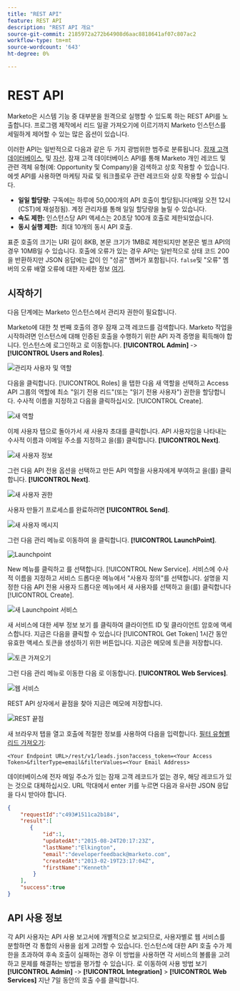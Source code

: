 ```yaml
---
title: "REST API"
feature: REST API
description: "REST API 개요"
source-git-commit: 2185972a272b64908d6aac8818641af07c807ac2
workflow-type: tm+mt
source-wordcount: '643'
ht-degree: 0%

---
```



# REST API

Marketo은 시스템 기능 중 대부분을 원격으로 실행할 수 있도록 하는 REST API를 노출합니다. 프로그램 제작에서 리드 일괄 가져오기에 이르기까지 Marketo 인스턴스를 세밀하게 제어할 수 있는 많은 옵션이 있습니다.

이러한 API는 일반적으로 다음과 같은 두 가지 광범위한 범주로 분류됩니다. [잠재 고객 데이터베이스](https://developer.adobe.com/marketo-apis/api/mapi/), 및 [자산](https://developer.adobe.com/marketo-apis/api/asset/). 잠재 고객 데이터베이스 API를 통해 Marketo 개인 레코드 및 관련 객체 유형(예: Opportunity 및 Company)을 검색하고 상호 작용할 수 있습니다. 에셋 API를 사용하면 마케팅 자료 및 워크플로우 관련 레코드와 상호 작용할 수 있습니다.

- **일일 할당량:** 구독에는 하루에 50,000개의 API 호출이 할당됩니다(매일 오전 12시(CST)에 재설정됨). 계정 관리자를 통해 일일 할당량을 늘릴 수 있습니다.
- **속도 제한:** 인스턴스당 API 액세스는 20초당 100개 호출로 제한되었습니다.
- **동시 실행 제한:**  최대 10개의 동시 API 호출.

표준 호출의 크기는 URI 길이 8KB, 본문 크기가 1MB로 제한되지만 본문은 벌크 API의 경우 10MB일 수 있습니다. 호출에 오류가 있는 경우 API는 일반적으로 상태 코드 200을 반환하지만 JSON 응답에는 값이 인 &quot;성공&quot; 멤버가 포함됩니다. `false`및 &quot;오류&quot; 멤버의 오류 배열 오류에 대한 자세한 정보 [여기](error-codes.md).

## 시작하기

다음 단계에는 Marketo 인스턴스에서 관리자 권한이 필요합니다.

Marketo에 대한 첫 번째 호출의 경우 잠재 고객 레코드를 검색합니다. Marketo 작업을 시작하려면 인스턴스에 대해 인증된 호출을 수행하기 위한 API 자격 증명을 획득해야 합니다. 인스턴스에 로그인하고 로 이동합니다. **[!UICONTROL Admin]** -> **[!UICONTROL Users and Roles]**.

![관리자 사용자 및 역할](assets/admin-users-and-roles.png)

다음을 클릭합니다. [!UICONTROL Roles] 을 탭한 다음 새 역할을 선택하고 Access API 그룹의 역할에 최소 &quot;읽기 전용 리드&quot;(또는 &quot;읽기 전용 사용자&quot;) 권한을 할당합니다. 수사적 이름을 지정하고 다음을 클릭하십시오. [!UICONTROL Create].

![새 역할](assets/new-role.png)

이제 사용자 탭으로 돌아가서 새 사용자 초대를 클릭합니다. API 사용자임을 나타내는 수사적 이름과 이메일 주소를 지정하고 을(를) 클릭합니다. **[!UICONTROL Next]**.

![새 사용자 정보](assets/new-user-info.png)

그런 다음 API 전용 옵션을 선택하고 만든 API 역할을 사용자에게 부여하고 을(를) 클릭합니다. **[!UICONTROL Next]**.

![새 사용자 권한](assets/new-user-permissions.png)

사용자 만들기 프로세스를 완료하려면 **[!UICONTROL Send]**.

![새 사용자 메시지](assets/new-user-message.png)

그런 다음 관리 메뉴로 이동하여 을 클릭합니다. **[!UICONTROL LaunchPoint]**.

![Launchpoint](assets/admin-launchpoint.png)

New 메뉴를 클릭하고 를 선택합니다. [!UICONTROL New Service]. 서비스에 수사적 이름을 지정하고 서비스 드롭다운 메뉴에서 &quot;사용자 정의&quot;를 선택합니다. 설명을 지정한 다음 API 전용 사용자 드롭다운 메뉴에서 새 사용자를 선택하고 을(를) 클릭합니다 [!UICONTROL Create].

![새 Launchpoint 서비스](assets/admin-launchpoint-new-service.png)

새 서비스에 대한 세부 정보 보기 를 클릭하여 클라이언트 ID 및 클라이언트 암호에 액세스합니다. 지금은 다음을 클릭할 수 있습니다 [!UICONTROL Get Token] 1시간 동안 유효한 액세스 토큰을 생성하기 위한 버튼입니다. 지금은 메모에 토큰을 저장합니다.

![토큰 가져오기](assets/get-token.png)

그런 다음 관리 메뉴로 이동한 다음 로 이동합니다. **[!UICONTROL Web Services]**.

![웹 서비스](assets/admin-web-services.png)

REST API 상자에서 끝점을 찾아 지금은 메모에 저장합니다.

![REST 끝점](assets/admin-web-services-rest-endpoint-1.png)

새 브라우저 탭을 열고 호출에 적절한 정보를 사용하여 다음을 입력합니다. [필터 유형별 리드 가져오기](https://developer.adobe.com/marketo-apis/api/mapi/#tag/Leads/operation/getLeadsByFilterUsingGET):

```
<Your Endpoint URL>/rest/v1/leads.json?access_token=<Your Access Token>&filterType=email&filterValues=<Your Email Address>
```

데이터베이스에 전자 메일 주소가 있는 잠재 고객 레코드가 없는 경우, 해당 레코드가 있는 것으로 대체하십시오. URL 막대에서 enter 키를 누르면 다음과 유사한 JSON 응답을 다시 받아야 합니다.

```json
{
    "requestId":"c493#1511ca2b184",
    "result":[
       {
           "id":1,
           "updatedAt":"2015-08-24T20:17:23Z",
           "lastName":"Elkington",
           "email":"developerfeedback@marketo.com",
           "createdAt":"2013-02-19T23:17:04Z",
           "firstName":"Kenneth"
        }
    ],
    "success":true
}
```

## API 사용 정보

각 API 사용자는 API 사용 보고서에 개별적으로 보고되므로, 사용자별로 웹 서비스를 분할하면 각 통합의 사용을 쉽게 고려할 수 있습니다. 인스턴스에 대한 API 호출 수가 제한을 초과하여 후속 호출이 실패하는 경우 이 방법을 사용하면 각 서비스의 볼륨을 고려하고 문제를 해결하는 방법을 평가할 수 있습니다. 로 이동하여 사용 방법 보기 **[!UICONTROL Admin]** -> **[!UICONTROL Integration]** > **[!UICONTROL Web Services]** 지난 7일 동안의 호출 수를 클릭합니다.
